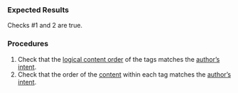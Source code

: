 ### Expected Results

Checks #&#x2060;1 and 2 are true.
### Procedures
 1. Check that the [logical content order](https://www.pdfa.org/glossary-of-accessibility-terminology-in-pdf/#logical-content-order) of the tags matches the [author’s intent](https://www.pdfa.org/glossary-of-accessibility-terminology-in-pdf/#authors-intent).
 1. Check that the order of the [content](https://www.pdfa.org/glossary-of-accessibility-terminology-in-pdf/#c) within each tag matches the [author’s intent](https://www.pdfa.org/glossary-of-accessibility-terminology-in-pdf/#authors-intent).
